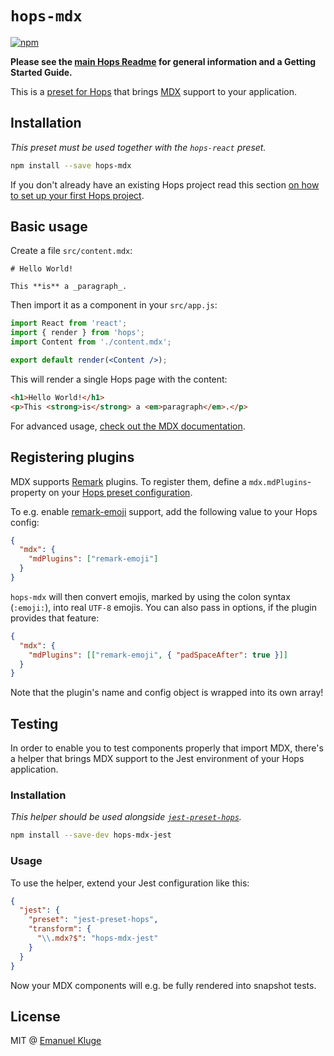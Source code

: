 # `hops-mdx`

[![npm](https://img.shields.io/npm/v/hops-mdx.svg)](https://www.npmjs.com/package/hops-mdx)

**Please see the [main Hops Readme](https://github.com/xing/hops/blob/master/README.md) for general information and a Getting Started Guide.**

This is a [preset for Hops](https://github.com/xing/hops/tree/master#presets) that brings [MDX](https://mdxjs.com/) support to your application.

## Installation

_This preset must be used together with the `hops-react` preset._

```bash
npm install --save hops-mdx
```

If you don't already have an existing Hops project read this section [on how to set up your first Hops project](https://github.com/xing/hops/tree/master#quick-start).

## Basic usage

Create a file `src/content.mdx`:

```mdx
# Hello World!

This **is** a _paragraph_.
```

Then import it as a component in your `src/app.js`:

```jsx
import React from 'react';
import { render } from 'hops';
import Content from './content.mdx';

export default render(<Content />);
```

This will render a single Hops page with the content:

```html
<h1>Hello World!</h1>
<p>This <strong>is</strong> a <em>paragraph</em>.</p>
```

For advanced usage, [check out the MDX documentation](https://mdxjs.com/).

## Registering plugins

MDX supports [Remark](https://github.com/wooorm/remark) plugins. To register them, define a `mdx.mdPlugins`-property on your [Hops preset configuration](https://github.com/xing/hops#configuration).

To e.g. enable [remark-emoji](https://www.npmjs.com/package/remark-emoji) support, add the following value to your Hops config:

```json
{
  "mdx": {
    "mdPlugins": ["remark-emoji"]
  }
}
```

`hops-mdx` will then convert emojis, marked by using the colon syntax (`:emoji:`), into real `UTF-8` emojis. You can also pass in options, if the plugin provides that feature:

```json
{
  "mdx": {
    "mdPlugins": [["remark-emoji", { "padSpaceAfter": true }]]
  }
}
```

Note that the plugin's name and config object is wrapped into its own array!

## Testing

In order to enable you to test components properly that import MDX, there's a helper that brings MDX support to the Jest environment of your Hops application.

### Installation

_This helper should be used alongside [`jest-preset-hops`](https://github.com/xing/hops/tree/master/packages/jest-preset)._

```bash
npm install --save-dev hops-mdx-jest
```

### Usage

To use the helper, extend your Jest configuration like this:

```json
{
  "jest": {
    "preset": "jest-preset-hops",
    "transform": {
      "\\.mdx?$": "hops-mdx-jest"
    }
  }
}
```

Now your MDX components will e.g. be fully rendered into snapshot tests.

## License

MIT @ [Emanuel Kluge](https://twitter.com/Herschel_R)
